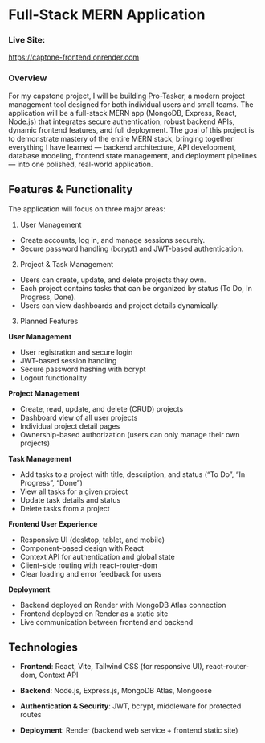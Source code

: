 # Full-Stack MERN Application
### Live Site:
https://captone-frontend.onrender.com
### Overview
For my capstone project, I will be building Pro-Tasker, a modern project management tool designed for both individual users and small teams. The application will be a full-stack MERN app (MongoDB, Express, React, Node.js) that integrates secure authentication, robust backend APIs, dynamic frontend features, and full deployment.
The goal of this project is to demonstrate mastery of the entire MERN stack, bringing together everything I have learned — backend architecture, API development, database modeling, frontend state management, and deployment pipelines — into one polished, real-world application.
## Features & Functionality
The application will focus on three major areas:
1. User Management
- Create accounts, log in, and manage sessions securely.
- Secure password handling (bcrypt) and JWT-based authentication.


2. Project & Task Management

- Users can create, update, and delete projects they own.
- Each project contains tasks that can be organized by status (To Do, In Progress, Done).
- Users can view dashboards and project details dynamically.


3. Planned Features <br>
   
**User Management**
- User registration and secure login
- JWT-based session handling
- Secure password hashing with bcrypt
- Logout functionality


**Project Management**
- Create, read, update, and delete (CRUD) projects
- Dashboard view of all user projects
- Individual project detail pages
- Ownership-based authorization (users can only manage their own projects)

**Task Management**
- Add tasks to a project with title, description, and status (“To Do”, “In Progress”, “Done”)
- View all tasks for a given project
- Update task details and status
- Delete tasks from a project

**Frontend User Experience**
- Responsive UI (desktop, tablet, and mobile)
- Component-based design with React
- Context API for authentication and global state
- Client-side routing with react-router-dom
- Clear loading and error feedback for users

**Deployment**
- Backend deployed on Render with MongoDB Atlas connection
- Frontend deployed on Render as a static site
- Live communication between frontend and backend


## Technologies
- **Frontend**: React, Vite, Tailwind CSS (for responsive UI), react-router-dom, Context API

- **Backend**: Node.js, Express.js, MongoDB Atlas, Mongoose


- **Authentication & Security**: JWT, bcrypt, middleware for protected routes


- **Deployment**: Render (backend web service + frontend static site)


